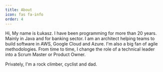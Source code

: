 ```yaml
---
title: About
icon: fas fa-info
order: 4
---
```


Hi, My name is Łukasz. I have been programming for more than 20 years. Mainly in Java and for banking sector. I am an architect helping teams to build software in AWS, Google Cloud and Azure. I'm also a big fan of agile methodologies. From time to time, I change the role of a technical leader into a Scrum Master or Product Owner.

Privately, I'm a rock climber, cyclist and dad.
